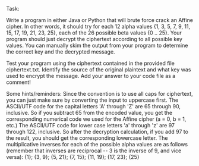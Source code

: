Task:

Write a program in either Java or Python that will brute force crack an Affine cipher. In other words, it should try for each 12 alpha values {1, 3, 5, 7, 9, 11, 15, 17, 19, 21, 23, 25}, each of the 26 possible beta values {0 .. 25}.  Your program should just decrypt the ciphertext according to all possible key values. You can manually skim the output from your program to determine the correct key and the decrypted message.

Test your program using the ciphertext contained in the provided file ciphertext.txt.  Identify the source of the original plaintext and what key was used to encrypt the message.  Add your answer to your code file as a comment!

Some hints/reminders:
Since the convention is to use all caps for ciphertext, you can just make sure by converting the input to uppercase first.
The ASCII/UTF code for the capital letters 'A' through 'Z' are 65 through 90, inclusive.  So if you subtract 65 from the encoded value, you get the corresponding numerical code we used for the Affine cipher (a = 0, b = 1, etc.)
The ASCII/UTF code for lower case letters 'a' through 'z' are 97 through 122, inclusive.  So after the decryption calculation, if you add 97 to the result, you should get the corresponding lowercase letter.
The multiplicative inverses for each of the possible alpha values are as follows (remember that inverses are reciprocal -- 3 is the inverse of 9, and vice versa): {1};  {3, 9};  {5, 21};  {7, 15};  {11, 19};  {17, 23};  {25}
